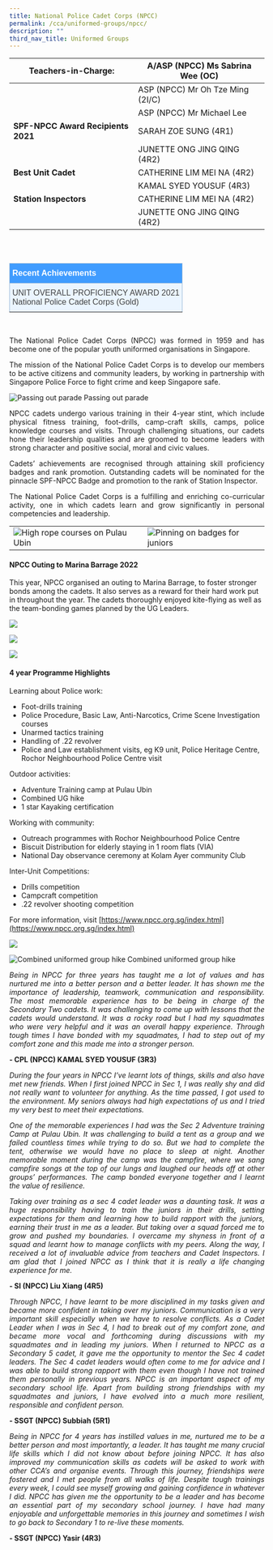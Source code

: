 ```yaml
---
title: National Police Cadet Corps (NPCC)
permalink: /cca/uniformed-groups/npcc/
description: ""
third_nav_title: Uniformed Groups
---
```

|**Teachers-in-Charge:**| A/ASP (NPCC) Ms Sabrina Wee (OC)   |
|---|---|
|  |  ASP (NPCC) Mr Oh Tze Ming (2I/C)  |
|  | ASP (NPCC) Mr Michael Lee   |
| **SPF-NPCC Award Recipients 2021** | SARAH ZOE SUNG (4R1)  |
|  |  JUNETTE ONG JING QING (4R2) |
|**Best Unit Cadet**  |  CATHERINE LIM MEI NA (4R2) |
|  | KAMAL SYED YOUSUF (4R3)  |
| **Station Inspectors** | CATHERINE LIM MEI NA (4R2)  |
|  | JUNETTE ONG JING QING (4R2)  |



<br>
<br>
<style type="text/css">
.tg  {border-collapse:collapse;border-color:#9ABAD9;border-spacing:0;}
.tg td{background-color:#EBF5FF;border-color:#9ABAD9;border-style:solid;border-width:1px;color:#444;
  font-family:Arial, sans-serif;font-size:14px;overflow:hidden;padding:10px 5px;word-break:normal;}
.tg th{background-color:#409cff;border-color:#9ABAD9;border-style:solid;border-width:1px;color:#fff;
  font-family:Arial, sans-serif;font-size:14px;font-weight:normal;overflow:hidden;padding:10px 5px;word-break:normal;}
.tg .tg-3jrd{border-color:inherit;font-family:"Lucida Sans Unicode", "Lucida Grande", sans-serif !important;font-size:medium;
  text-align:left;vertical-align:top}
</style>
<table class="tg">
<thead>
  <tr>
		<th class="tg-3jrd"><b>Recent Achievements</b><br></th>
  </tr>
</thead>
<tbody>
  <tr>
    <td class="tg-3jrd">UNIT OVERALL PROFICIENCY AWARD 2021
<br>National Police Cadet Corps (Gold)</td>
  </tr>
</tbody>
</table>

<br>
<p style="text-align:justify">The National Police Cadet Corps (NPCC) was formed in 1959 and has become one of the popular youth uniformed organisations in Singapore.</p>

<p style="text-align:justify">The mission of the National Police Cadet Corps is to develop our members to be active citizens and community leaders, by working in partnership with Singapore Police Force to fight crime and keep Singapore safe.</p>

![Passing out parade](/images/Cca/cca-npcc-01.jpg)
Passing out parade

<p style="text-align:justify">NPCC cadets undergo various training in their 4-year stint, which include physical fitness training, foot-drills, camp-craft skills, camps, police knowledge courses and visits. Through challenging situations, our cadets hone their leadership qualities and are groomed to become leaders with strong character and positive social, moral and civic values.</p>

<p style="text-align:justify">Cadets’ achievements are recognised through attaining skill proficiency badges and rank promotion. Outstanding cadets will be nominated for the pinnacle SPF-NPCC Badge and promotion to the rank of Station Inspector.</p>

<p style="text-align:justify">The National Police Cadet Corps is a fulfilling and enriching co-curricular activity, one in which cadets learn and grow significantly in personal competencies and leadership.</p>



|  |  | 
| - |-  | 
| ![High rope courses on Pulau Ubin](/images/Cca/cca-npcc-03.jpg)    | ![Pinning on badges for juniors](/images/Cca/cca-npcc-04.jpg)  |


#### NPCC Outing to Marina Barrage 2022


This year, NPCC organised an outing to Marina Barrage, to foster stronger bonds among the cadets. It also serves as a reward for their hard work put in throughout the year. The cadets thoroughly enjoyed kite-flying as well as the team-bonding games planned by the UG Leaders.

![](/images/Cca/cca-npcc-11.jpg)

![](/images/Cca/cca-npcc-12.jpg)

![](/images/Cca/cca-npcc-13.jpg)

#### 4 year Programme Highlights
Learning about Police work:
* Foot-drills training
* Police Procedure, Basic Law, Anti-Narcotics, Crime Scene Investigation courses
* Unarmed tactics training
* Handling of .22 revolver
* Police and Law establishment visits, eg K9 unit, Police Heritage Centre, Rochor Neighbourhood Police Centre visit

Outdoor activities:
* Adventure Training camp at Pulau Ubin
* Combined UG hike
* 1 star Kayaking certification

Working with community:
* Outreach programmes with Rochor Neighbourhood Police Centre
* Biscuit Distribution for elderly staying in 1 room flats (VIA)
* National Day observance ceremony at Kolam Ayer community Club

Inter-Unit Competitions:
* Drills competition
* Campcraft competition
* .22 revolver shooting competition



For more information, visit [https://www.npcc.org.sg/index.html](https://www.npcc.org.sg/index.html)

![](/images/Cca/cca-npcc-02.jpg)

![Combined uniformed group hike](/images/Cca/cca-npcc-05.jpg)
Combined uniformed group hike

<p style="text-align:justify; font-style:italic">Being in NPCC for three years has taught me a lot of values and has nurtured me into a better person and a better leader. It has shown me the importance of leadership, teamwork, communication and responsibility. The most memorable experience has to be being in charge of the Secondary Two cadets. It was challenging to come up with lessons that the cadets would understand. It was a rocky road but I had my squadmates who were very helpful and it was an overall happy experience. Through tough times I have bonded with my squadmates, I had to step out of my comfort zone and this made me into a stronger person.</p>

**- CPL (NPCC) KAMAL SYED YOUSUF (3R3)**

 
<p style="text-align:justify; font-style:italic">During the four years in NPCC I’ve learnt lots of things, skills and also have met new friends. When I first joined NPCC in Sec 1, I was really shy and did not really want to volunteer for anything. As the time passed, I got used to the environment. My seniors always had high expectations of us and I tried my very best to meet their expectations.</p>

<p style="text-align:justify; font-style:italic">One of the memorable experiences I had was the Sec 2 Adventure training Camp at Pulau Ubin. It was challenging to build a tent as a group and we failed countless times while trying to do so. But we had to complete the tent, otherwise we would have no place to sleep at night.  Another memorable moment during the camp was the campfire, where we sang campfire songs at the top of our lungs and laughed our heads off at other groups’ performances.  The camp bonded everyone together and I learnt the value of resilience.</p>

<p style="text-align:justify; font-style:italic">Taking over training as a sec 4 cadet leader was a daunting task. It was a huge responsibility having to train the juniors in their drills, setting expectations for them and learning how to build rapport with the juniors, earning their trust in me as a leader.  But taking over a squad forced me to grow and pushed my boundaries. I overcame my shyness in front of a squad and learnt how to manage conflicts with my peers. Along the way, I received a lot of invaluable advice from teachers and Cadet Inspectors. I am glad that I joined NPCC as I think that it is really a life changing experience for me.</p>

**- SI (NPCC) Liu Xiang (4R5)**


<p style="text-align:justify; font-style:italic">Through NPCC, I have learnt to be more disciplined in my tasks given and became more confident in taking over my juniors. Communication is a very important skill especially when we have to resolve conflicts. As a Cadet Leader when I was in Sec 4, I had to break out of my comfort zone, and became more vocal and forthcoming during discussions with my squadmates and in leading my juniors. When I returned to NPCC as a Secondary 5 cadet, it gave me the opportunity to mentor the Sec 4 cadet leaders. The Sec 4 cadet leaders would often come to me for advice and I was able to build strong rapport with them even though I have not trained them personally in previous years. NPCC is an important aspect of my secondary school life. Apart from building strong friendships with my squadmates and juniors, I have evolved into a much more resilient, responsible and confident person.</p>

**- SSGT (NPCC) Subbiah (5R1)**


<p style="text-align:justify; font-style:italic">Being in NPCC for 4 years has instilled values in me, nurtured me to be a better person and most importantly, a leader. It has taught me many crucial life skills which I did not know about before joining NPCC.  It has also improved my communication skills as cadets will be asked to work with other CCA’s and organise events. Through this journey, friendships were fostered and I met people from all walks of life. Despite tough trainings every week, I could see myself growing and gaining confidence in whatever I did. NPCC has given me the opportunity to be a leader and has become an essential part of my secondary school journey. I have had many enjoyable and unforgettable memories in this journey and sometimes I wish to go back to Secondary 1 to re-live these moments.</p>

**- SSGT (NPCC) Yasir (4R3)**